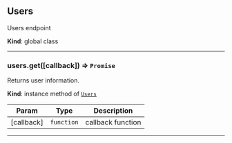 <a name="Users"></a>

## Users
Users endpoint

**Kind**: global class  

* * *

<a name="Users+get"></a>

### users.get([callback]) ⇒ <code>Promise</code>
Returns user information.

**Kind**: instance method of [<code>Users</code>](#Users)  

| Param | Type | Description |
| --- | --- | --- |
| [callback] | <code>function</code> | callback function |


* * *

